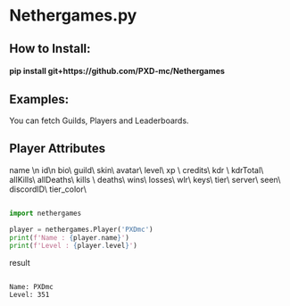 # Nethergames.py
<h2> How to Install: </h2> <h4> pip install git+https://github.com/PXD-mc/Nethergames </h4>

<h2> Examples: </h2>


You can fetch Guilds, Players and Leaderboards.

<h2> Player Attributes </h2>
name   \n
id\n
bio\
guild\
skin\
avatar\
level\
xp  \
credits\
kdr   \
kdrTotal\
allKills\
allDeaths\
kills   \
deaths\
wins\
losses\
wlr\
keys\
tier\
server\
seen\
discordID\
tier_color\


```python

import nethergames

player = nethergames.Player('PXDmc')
print(f'Name : {player.name}')
print(f'Level : {player.level}')

```
result
```

Name: PXDmc
Level: 351

```
